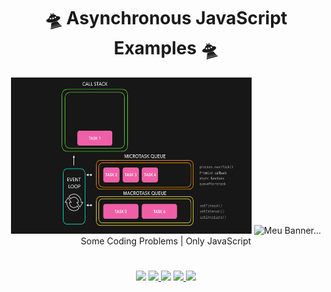 <div align="center">
  <h1>🛸 Asynchronous JavaScript Examples 🛸</h1>
  <!--Gifs-->
  <img src="/Just-A-Gif-Folder/stack.gif" width="385em" title="Starting the project..." height="250em" alt="Meu Banner..."/>
  <img src="/Just-A-Gif-Folder/boom.gif" width="385em" title="Ending..." height="250em" alt="Meu Banner..."/>
  <div>Some Coding Problems | Only JavaScript</div>
</div>

#

<div align="center"> 
  <a href="https://www.linkedin.com/in/vitorsoer/" target="_blank"><img src="https://img.shields.io/badge/-LinkedIn-%230077B5?style=for-the-badge&logo=linkedin&logoColor=white" target="_blank"></a> 
  <a href="https://bit.ly/3qzDRe3" target="_blank"><img src="https://img.shields.io/badge/WhatsApp-25D366?style=for-the-badge&logo=whatsapp&logoColor=white" target="_blank">
  <a href = "mailto:contato.soer@gmail.com"><img src="https://img.shields.io/badge/Gmail-D14836?style=for-the-badge&logo=gmail&logoColor=white" target="_blank"></a>
  <a href="https://discord.gg/et9Be2NJ" target="_blank"><img src="https://img.shields.io/badge/Discord-7289DA?style=for-the-badge&logo=discord&logoColor=white" target="_blank">
  <a href="https://figma.com/@VitorSoer" target="_blank"><img src="https://img.shields.io/badge/Figma-F24E1E?style=for-the-badge&logo=figma&logoColor=white" target="_blank">
</div>
